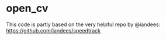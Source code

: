 # open_cv

This code is partly based on the very helpful repo by @iandees: https://github.com/iandees/speedtrack
